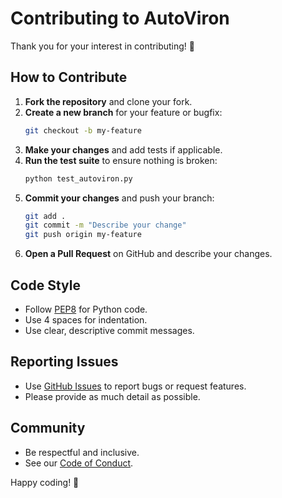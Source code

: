 # Contributing to AutoViron

Thank you for your interest in contributing! 🚀

## How to Contribute

1. **Fork the repository** and clone your fork.
2. **Create a new branch** for your feature or bugfix:
   ```bash
   git checkout -b my-feature
   ```
3. **Make your changes** and add tests if applicable.
4. **Run the test suite** to ensure nothing is broken:
   ```bash
   python test_autoviron.py
   ```
5. **Commit your changes** and push your branch:
   ```bash
   git add .
   git commit -m "Describe your change"
   git push origin my-feature
   ```
6. **Open a Pull Request** on GitHub and describe your changes.

## Code Style
- Follow [PEP8](https://www.python.org/dev/peps/pep-0008/) for Python code.
- Use 4 spaces for indentation.
- Use clear, descriptive commit messages.

## Reporting Issues
- Use [GitHub Issues](../../issues) to report bugs or request features.
- Please provide as much detail as possible.

## Community
- Be respectful and inclusive.
- See our [Code of Conduct](CODE_OF_CONDUCT.md).

Happy coding! 🎉 